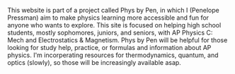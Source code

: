 This website is part of a project called Phys by Pen, in which I (Penelope Pressman) aim to make physics learning more accessible and fun for anyone who wants to explore. This site is focused on helping high school students, mostly sophomores, juniors, and seniors, with AP Physics C: Mech and Electrostatics & Magnetism. Phys by Pen will be helpful for those looking for study help, practice, or formulas and information about AP physics. I'm incorperating resources for thermodynamics, quantum, and optics (slowly), so those will be increasingly available asap.
